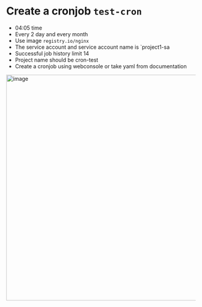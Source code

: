 
# Create a cronjob `test-cron`
- 04:05 time
- Every 2 day and every month
- Use image `registry.io/nginx`
- The service account and service account name is `project1-sa
- Successful job history limit 14
- Project name should be cron-test
- Create a cronjob using webconsole or take yaml from documentation


<img width="599" alt="image" src="https://github.com/user-attachments/assets/7eb3c9db-7066-4c4b-a2e7-d3d195ab287a" />

